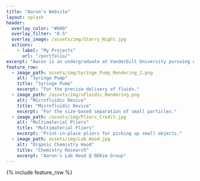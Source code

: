 ```yaml
---
title: "Aaron's Website"
layout: splash
header:
  overlay_color: "#000"
  overlay_filter: "0.5"
  overlay_image: /assets/img/Starry_Night.jpg
  actions:
    - label: "My Projects"
      url: "/portfolio/"
excerpt: "Aaron is an undergraduate at Vanderbilt University pursuing double majors in Chemical Engineering and Chemistry, with a minor in Digital Fabrication."
feature_row:
  - image_path: assets/img/Syringe_Pump_Rendering_2.png
    alt: "Syringe Pump"
    title: "Syringe Pump"
    excerpt: "For the precise delivery of fluids."
  - image_path: /assets/img/uFluidic_Rendering.png
    alt: "Microfluidic Device"
    title: "Microfluidic Device"
    excerpt: "For the size-based separation of small particles."
  - image_path: /assets/img/Pliers_Credit.jpg
    alt: "Multimaterial Pliers"
    title: "Multimaterial Pliers"
    excerpt: "Print-in-place pliers for picking up small objects."
  - image_path: assets/img/Lab_Hood.jpg
    alt: "Organic Chemistry Hood"
    title: "Chemistry Research"
    excerpt: "Aaron's Lab Hood @ DEKim Group"
---
```


{% include feature_row %}

